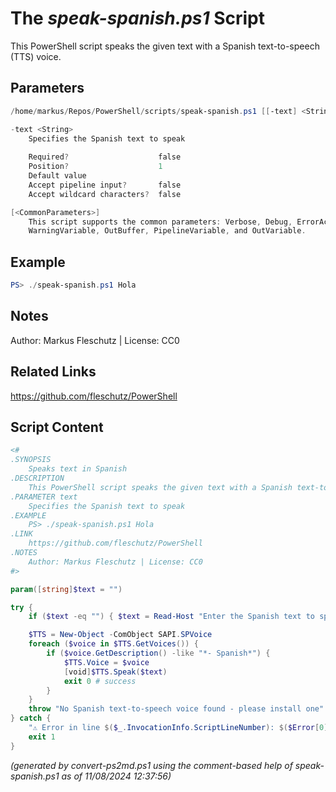 The *speak-spanish.ps1* Script
===========================

This PowerShell script speaks the given text with a Spanish text-to-speech (TTS) voice.

Parameters
----------
```powershell
/home/markus/Repos/PowerShell/scripts/speak-spanish.ps1 [[-text] <String>] [<CommonParameters>]

-text <String>
    Specifies the Spanish text to speak
    
    Required?                    false
    Position?                    1
    Default value                
    Accept pipeline input?       false
    Accept wildcard characters?  false

[<CommonParameters>]
    This script supports the common parameters: Verbose, Debug, ErrorAction, ErrorVariable, WarningAction, 
    WarningVariable, OutBuffer, PipelineVariable, and OutVariable.
```

Example
-------
```powershell
PS> ./speak-spanish.ps1 Hola

```

Notes
-----
Author: Markus Fleschutz | License: CC0

Related Links
-------------
https://github.com/fleschutz/PowerShell

Script Content
--------------
```powershell
<#
.SYNOPSIS
	Speaks text in Spanish 
.DESCRIPTION
	This PowerShell script speaks the given text with a Spanish text-to-speech (TTS) voice.
.PARAMETER text
	Specifies the Spanish text to speak
.EXAMPLE
	PS> ./speak-spanish.ps1 Hola
.LINK
	https://github.com/fleschutz/PowerShell
.NOTES
	Author: Markus Fleschutz | License: CC0
#>

param([string]$text = "")

try {
	if ($text -eq "") { $text = Read-Host "Enter the Spanish text to speak" }

	$TTS = New-Object -ComObject SAPI.SPVoice
	foreach ($voice in $TTS.GetVoices()) {
		if ($voice.GetDescription() -like "*- Spanish*") { 
			$TTS.Voice = $voice
			[void]$TTS.Speak($text)
			exit 0 # success
		}
	}
	throw "No Spanish text-to-speech voice found - please install one"
} catch {
	"⚠️ Error in line $($_.InvocationInfo.ScriptLineNumber): $($Error[0])"
	exit 1
}
```

*(generated by convert-ps2md.ps1 using the comment-based help of speak-spanish.ps1 as of 11/08/2024 12:37:56)*
